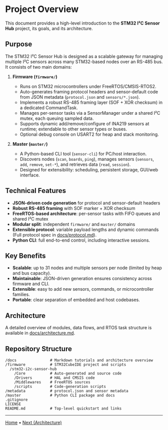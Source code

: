 # Project Overview

This document provides a high-level introduction to the **STM32 I²C Sensor Hub** project, its goals, and its architecture.

## Purpose

The STM32 I²C Sensor Hub is designed as a scalable gateway for managing multiple I²C sensors across many STM32-based nodes over an RS-485 bus. It consists of two main domains:

1. **Firmware (`firmware/`)**

   * Runs on STM32 microcontrollers under FreeRTOS/CMSIS-RTOS2.
   * Auto-generates framing protocol headers and sensor-default code from JSON metadata (`protocol.json` and `sensors/*.json`).
   * Implements a robust RS-485 framing layer (SOF + XOR checksum) in a dedicated CommandTask.
   * Manages per-sensor tasks via a SensorManager under a shared I²C mutex, each queuing sampled data.
   * Supports dynamic add/remove/configure of INA219 sensors at runtime; extendable to other sensor types or buses.
   * Optional debug console on USART2 for heap and stack monitoring.

2. **Master (`master/`)**

   * A Python-based CLI tool (`sensor-cli`) for PC/host interaction.
   * Discovers nodes (`scan`, `boards`, `ping`), manages sensors (`sensors`, `add`, `remove`, `set-*`), and retrieves data (`read`, `session`).
   * Designed for extensibility: scheduling, persistent storage, GUI/web interface.

## Technical Features

* **JSON-driven code generation** for protocol and sensor-default headers
* **Robust RS-485 framing** with SOF marker + XOR checksum
* **FreeRTOS-based architecture**: per-sensor tasks with FIFO queues and shared I²C mutex
* **Modular split**: independent `firmware/` and `master/` domains
* **Extensible protocol**: variable payload lengths and dynamic commands (Full protocol spec in [docs/protocol.md](docs/protocol.md)).
* **Python CLI**: full end-to-end control, including interactive sessions.

## Key Benefits

* **Scalable**: up to 31 nodes and multiple sensors per node (limited by heap and bus capacity).
* **Maintainable**: JSON-driven generation ensures consistency across firmware and CLI.
* **Extensible**: easy to add new sensors, commands, or microcontroller families.
* **Portable**: clear separation of embedded and host codebases.

## Architecture

A detailed overview of modules, data flows, and RTOS task structure is available in [docs/architecture.md](docs/architecture.md).

## Repository Structure

```
/docs               # Markdown tutorials and architecture overview
/firmware           # STM32CubeIDE project and scripts
  /stm32-i2c-sensor-hub
    /Core           # Auto-generated and source code
    /Drivers        # HAL and CMSIS code
    /Middlewares    # FreeRTOS sources
    /scripts        # Code-generation scripts
/metadata           # protocol.json and sensor metadata
/master             # Python CLI package and docs
.gitignore
LICENSE
README.md           # Top-level quickstart and links
```

---

[Home](index.md) • [Next (Architecture)](architecture.md)
